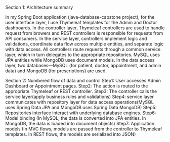 Section 1: Architecture summary

In my Spring Boot application (java-database-capstone project), for the user interface layer, I use Thymeleaf templates for the Admin and Doctor dashboards.
In the controller layer, Thymeleaf controllers are used to handle request from browers and REST controllers is responsible for requests from API consumers.
In the service layer, controllers implement logic and validations, coordinate data flow across multiple entities, and separate logic with data access. All controllers route requests through a common service layer, which in turn delegates to the appropriate repositories. MySQL uses JPA entities while MongoDB uses document models.
In the data access layer, two databases—MySQL (for patient, doctor, appointment, and admin data) and MongoDB (for prescriptions) are used. 


Section 2: Numbered flow of data and control
Step1: User accesses Admin Dashboard or Appointment pages.
Step2: The action is routed to the appropriate Thymeleaf or REST controller.
Step3: The controller calls the service layer(apply business rules and validations)
Step4: service layer communicates with repository layer for data access operations(MySQL uses Spring Data JPA and MongoDB uses Spring Data MongoDB)
Step5: Repositories interface interact with underlying database engines.
Step6: Model binding (In MySQL, the data is converted into JPA entities. In MongoDB, the data is loaded into document objects)
Step7: Application models (In MVC flows, models are passed from the controller to Thymeleaf templates. In REST flows, the models are serialized into JSON)

